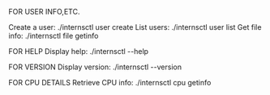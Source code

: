 FOR USER INFO,ETC.

Create a user: ./internsctl user create <username>
List users: ./internsctl user list
Get file info: ./internsctl file getinfo <file-name>

FOR HELP
Display help: ./internsctl --help

FOR VERSION
Display version: ./internsctl --version

FOR CPU DETAILS
Retrieve CPU info: ./internsctl cpu getinfo
